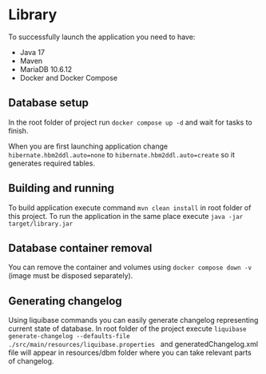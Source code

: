# Library

To successfully launch the application you need to have:
- Java 17
- Maven
- MariaDB 10.6.12 
- Docker and Docker Compose

## Database setup

In the root folder of project run `docker compose up -d` and wait for tasks to finish.

When you are first launching application change `hibernate.hbm2ddl.auto=none` to `hibernate.hbm2ddl.auto=create` so it generates required tables.

## Building and running

To build application execute command `mvn clean install` in root folder of this project. To run the application in the same place execute `java -jar 
target/library.jar`

## Database container removal

You can remove the container and volumes using `docker compose down -v` (image must be disposed separately).

## Generating changelog

Using liquibase commands you can easily generate changelog representing current state of database. In root folder of the project execute `liquibase generate-changelog --defaults-file ./src/main/resources/liquibase.properties
` and generatedChangelog.xml file will appear in resources/dbm folder where you can take relevant parts of changelog.
